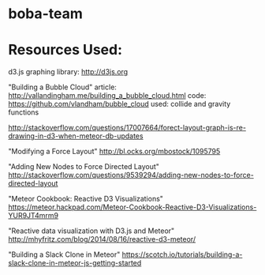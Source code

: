 boba-team
=========

Resources Used:
===============
d3.js graphing library:
http://d3js.org

"Building a Bubble Cloud"
article: http://vallandingham.me/building_a_bubble_cloud.html
code: https://github.com/vlandham/bubble_cloud
used: collide and gravity functions

http://stackoverflow.com/questions/17007664/forect-layout-graph-is-re-drawing-in-d3-when-meteor-db-updates

"Modifying a Force Layout"
http://bl.ocks.org/mbostock/1095795

"Adding New Nodes to Force Directed Layout"
http://stackoverflow.com/questions/9539294/adding-new-nodes-to-force-directed-layout

"Meteor Cookbook: Reactive D3 Visualizations"
https://meteor.hackpad.com/Meteor-Cookbook-Reactive-D3-Visualizations-YUR9JT4mrm9

"Reactive data visualization with D3.js and Meteor"
http://mhyfritz.com/blog/2014/08/16/reactive-d3-meteor/

"Building a Slack Clone in Meteor"
https://scotch.io/tutorials/building-a-slack-clone-in-meteor-js-getting-started